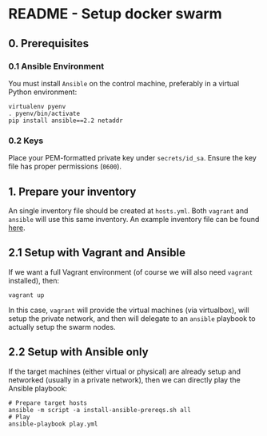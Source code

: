 # README - Setup docker swarm #

## 0. Prerequisites ##

### 0.1 Ansible Environment ###

You must install `Ansible` on the control machine, preferably in a virtual Python environment:

    virtualenv pyenv
    . pyenv/bin/activate
    pip install ansible==2.2 netaddr

### 0.2 Keys ###

Place your PEM-formatted private key under `secrets/id_sa`. Ensure the key file has proper permissions (`0600`).  

## 1. Prepare your inventory  ##

An single inventory file should be created at `hosts.yml`. Both `vagrant` and `ansible` will use this same inventory.
An example inventory file can be found [here](hosts.yml.example).

## 2.1 Setup with Vagrant and Ansible ##

If we want a full Vagrant environment (of course we will also need `vagrant` installed), then:

    vagrant up

In this case, `vagrant` will provide the virtual machines (via virtualbox), will setup the private network, 
and then will delegate to an `ansible` playbook to actually setup the swarm nodes.

## 2.2 Setup with Ansible only ##

If the target machines (either virtual or physical) are already setup and networked (usually in a private network),
then we can directly play the Ansible playbook:

    # Prepare target hosts
    ansible -m script -a install-ansible-prereqs.sh all
    # Play
    ansible-playbook play.yml

